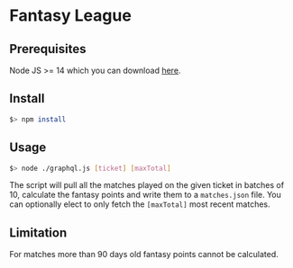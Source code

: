 # Fantasy League

## Prerequisites

Node JS >= 14 which you can download [here](https://nodejs.org/en/download/current/).

## Install

```Bash
$> npm install
```


## Usage

```Bash
$> node ./graphql.js [ticket] [maxTotal]
```

The script will pull all the matches played on the given ticket in batches of 10, calculate the fantasy points and write them to a `matches.json` file. You can optionally elect to only fetch the `[maxTotal]` most recent matches.

## Limitation

For matches more than 90 days old fantasy points cannot be calculated.